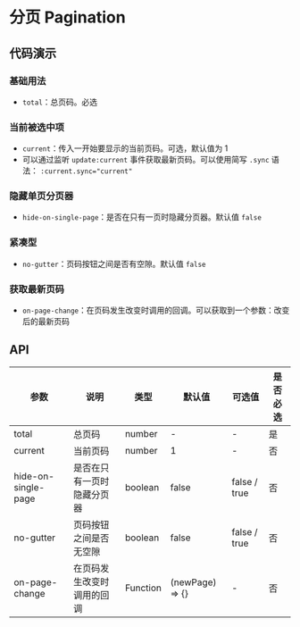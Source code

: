 # 分页 Pagination

## 代码演示

### 基础用法

- `total`：总页码。必选

<ClientOnly>
  <demo-pagination-1 />
</ClientOnly>

### 当前被选中项

- `current`：传入一开始要显示的当前页码。可选，默认值为 1
- 可以通过监听 `update:current` 事件获取最新页码。可以使用简写 `.sync` 语法： `:current.sync="current"`

<ClientOnly>
  <demo-pagination-2 />
</ClientOnly>

### 隐藏单页分页器

- `hide-on-single-page`：是否在只有一页时隐藏分页器。默认值 `false`

<ClientOnly>
  <demo-pagination-3 />
</ClientOnly>

### 紧凑型

- `no-gutter`：页码按钮之间是否有空隙。默认值 `false`

<ClientOnly>
  <demo-pagination-4 />
</ClientOnly>

### 获取最新页码

- `on-page-change`：在页码发生改变时调用的回调。可以获取到一个参数：改变后的最新页码

<ClientOnly>
  <demo-pagination-5 />
</ClientOnly>

## API

| 参数                | 说明                       | 类型     | 默认值          | 可选值       | 是否必选 |
| ------------------- | -------------------------- | -------- | --------------- | ------------ | -------- |
| total               | 总页码                     | number   | -               | -            | 是       |
| current             | 当前页码                   | number   | 1               | -            | 否       |
| hide-on-single-page | 是否在只有一页时隐藏分页器 | boolean  | false           | false / true | 否       |
| no-gutter           | 页码按钮之间是否无空隙     | boolean  | false           | false / true | 否       |
| on-page-change      | 在页码发生改变时调用的回调 | Function | (newPage) => {} | -            | 否       |

